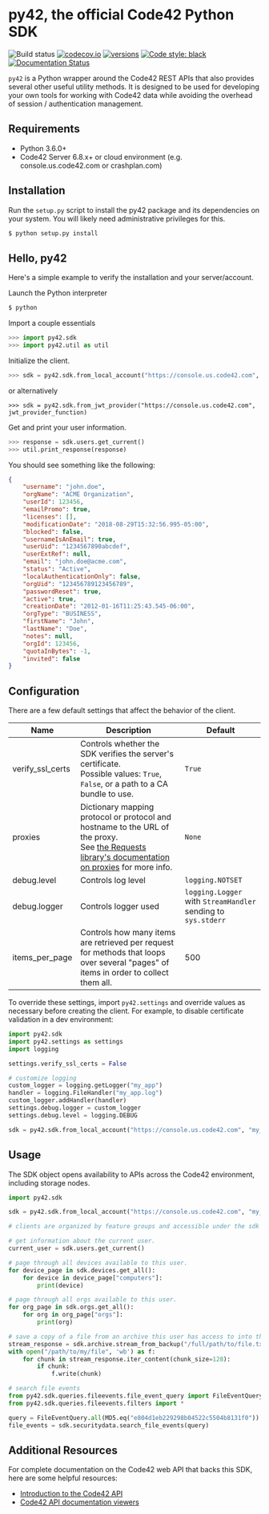 
# py42, the official Code42 Python SDK

![Build status](https://github.com/code42/py42/workflows/build/badge.svg)
[![codecov.io](https://codecov.io/github/code42/py42/coverage.svg?branch=main)](https://codecov.io/github/code42/py42?branch=main)
[![versions](https://img.shields.io/pypi/pyversions/py42.svg)](https://pypi.org/project/py42/)
[![Code style: black](https://img.shields.io/badge/code%20style-black-000000.svg)](https://github.com/psf/black)
[![Documentation Status](https://readthedocs.org/projects/py42/badge/?version=latest)](https://py42docs.code42.com/en/latest/?badge=latest)


`py42` is a Python wrapper around the Code42 REST APIs that also provides several other useful utility methods.
It is designed to be used for developing your own tools for working with Code42 data while avoiding the overhead
of session / authentication management.

## Requirements

- Python 3.6.0+
- Code42 Server 6.8.x+ or cloud environment (e.g. console.us.code42.com or crashplan.com)

## Installation

Run the `setup.py` script to install the py42 package and its dependencies on your system.
You will likely need administrative privileges for this.

```bash
$ python setup.py install
```

## Hello, py42

Here's a simple example to verify the installation and your server/account.

Launch the Python interpreter

```bash
$ python
```

Import a couple essentials

```python
>>> import py42.sdk
>>> import py42.util as util
```

Initialize the client.

```python
>>> sdk = py42.sdk.from_local_account("https://console.us.code42.com", "john.doe", "password")
```
or alternatively
```
>>> sdk = py42.sdk.from_jwt_provider("https://console.us.code42.com", jwt_provider_function)
```

Get and print your user information.

```python
>>> response = sdk.users.get_current()
>>> util.print_response(response)
```

You should see something like the following:

```json
{
    "username": "john.doe",
    "orgName": "ACME Organization",
    "userId": 123456,
    "emailPromo": true,
    "licenses": [],
    "modificationDate": "2018-08-29T15:32:56.995-05:00",
    "blocked": false,
    "usernameIsAnEmail": true,
    "userUid": "1234567890abcdef",
    "userExtRef": null,
    "email": "john.doe@acme.com",
    "status": "Active",
    "localAuthenticationOnly": false,
    "orgUid": "123456789123456789",
    "passwordReset": true,
    "active": true,
    "creationDate": "2012-01-16T11:25:43.545-06:00",
    "orgType": "BUSINESS",
    "firstName": "John",
    "lastName": "Doe",
    "notes": null,
    "orgId": 123456,
    "quotaInBytes": -1,
    "invited": false
}
```

## Configuration

There are a few default settings that affect the behavior of the client.

| Name | Description | Default |
| ---- | ----------- | ------- |
| verify_ssl_certs | Controls whether the SDK verifies the server's certificate.<br>Possible values: `True`, `False`, or a path to a CA bundle to use.| `True`
| proxies | Dictionary mapping protocol or protocol and hostname to the URL of the proxy.<br>See [the Requests library's documentation on proxies](http://docs.python-requests.org/en/master/user/advanced/?highlight=proxies#proxies) for more info.| `None`
| debug.level | Controls log level | `logging.NOTSET`
| debug.logger | Controls logger used | `logging.Logger` with `StreamHandler` sending to `sys.stderr`
| items_per_page | Controls how many items are retrieved per request for methods that loops over several "pages" of items in order to collect them all. | 500

To override these settings, import `py42.settings` and override values as necessary before creating the client.
 For example, to disable certificate validation in a dev environment:

```python
import py42.sdk
import py42.settings as settings
import logging

settings.verify_ssl_certs = False

# customize logging
custom_logger = logging.getLogger("my_app")
handler = logging.FileHandler("my_app.log")
custom_logger.addHandler(handler)
settings.debug.logger = custom_logger
settings.debug.level = logging.DEBUG

sdk = py42.sdk.from_local_account("https://console.us.code42.com", "my_username", "my_password")
```

## Usage

The SDK object opens availability to APIs across the Code42 environment, including storage nodes.

```python
import py42.sdk

sdk = py42.sdk.from_local_account("https://console.us.code42.com", "my_username", "my_password")

# clients are organized by feature groups and accessible under the sdk object

# get information about the current user.
current_user = sdk.users.get_current()

# page through all devices available to this user.
for device_page in sdk.devices.get_all():
    for device in device_page["computers"]:
        print(device)

# page through all orgs available to this user.
for org_page in sdk.orgs.get_all():
    for org in org_page["orgs"]:
        print(org)

# save a copy of a file from an archive this user has access to into the current working directory.
stream_response = sdk.archive.stream_from_backup("/full/path/to/file.txt", "1234567890")
with open("/path/to/my/file", 'wb') as f:
    for chunk in stream_response.iter_content(chunk_size=128):
        if chunk:
            f.write(chunk)

# search file events
from py42.sdk.queries.fileevents.file_event_query import FileEventQuery
from py42.sdk.queries.fileevents.filters import *

query = FileEventQuery.all(MD5.eq("e804d1eb229298b04522c5504b8131f0"))
file_events = sdk.securitydata.search_file_events(query)
```

## Additional Resources

For complete documentation on the Code42 web API that backs this SDK, here are some helpful resources:

- [Introduction to the Code42 API](https://support.code42.com/Administrator/Cloud/Monitoring_and_managing/Introduction_to_the_Code42_API)
- [Code42 API documentation viewers](https://support.code42.com/Administrator/Cloud/Monitoring_and_managing/Introduction_to_the_Code42_API/Code42_API_documentation_viewer)
